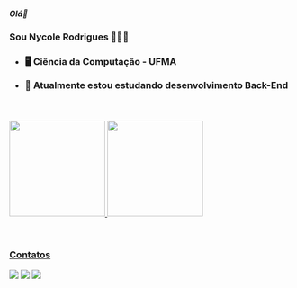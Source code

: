 ##### Olá👋
<h3> Sou Nycole Rodrigues 👩🏾‍💻 <h3>


- 🖥️ Ciência da Computação - UFMA
- 🌱 Atualmente estou estudando desenvolvimento Back-End


  <br>

<div>
  <a href="https://github.com/nycolerodrigues">
  <img height="170em" src="https://github-readme-stats.vercel.app/api?username=nycolerodrigues&show_icons=true&theme=radical">
  <img height="170em" src="https://github-readme-stats.vercel.app/api/top-langs/?username=nycolerodrigues&show_icons=true&theme=radical&layout=compact">
</div>

<br>

##
**Contatos**
 <div>
   <a href="https://www.instagram.com/nycolemcr" target="_blank"><img src="https://img.shields.io/badge/Instagram-E4405F?style=for-the-badge&logo=instagram&logoColor=white" target"_blank"></a>
   <a href="mailto:nycolec.rodrigues@gmail.com" target="_blank"><img src="https://img.shields.io/badge/Gmail-D14836?style=for-the-badge&logo=gmail&logoColor=white" target"_blank"></a>
   <a href="https://www.linkedin.com/in/nycole-costa-b05952223" target="_blank"><img src="https://img.shields.io/badge/LinkedIn-0077B5?style=for-the-badge&logo=linkedin&logoColor=white" target="_blank"></a>
 </div>
